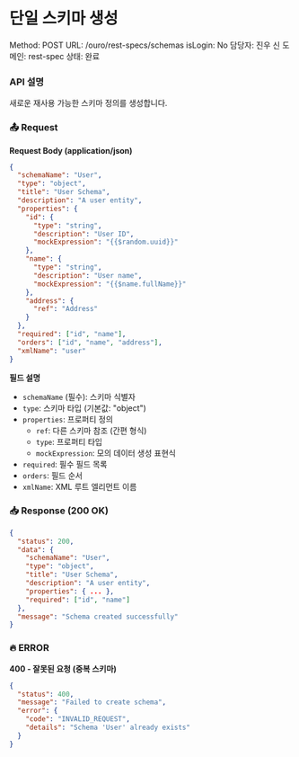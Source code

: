 # 단일 스키마 생성

Method: POST
URL: /ouro/rest-specs/schemas
isLogin: No
담당자: 진우 신
도메인: rest-spec
상태: 완료

### API 설명

새로운 재사용 가능한 스키마 정의를 생성합니다.

### 📤 Request

**Request Body (application/json)**

```json
{
  "schemaName": "User",
  "type": "object",
  "title": "User Schema",
  "description": "A user entity",
  "properties": {
    "id": {
      "type": "string",
      "description": "User ID",
      "mockExpression": "{{$random.uuid}}"
    },
    "name": {
      "type": "string",
      "description": "User name",
      "mockExpression": "{{$name.fullName}}"
    },
    "address": {
      "ref": "Address"
    }
  },
  "required": ["id", "name"],
  "orders": ["id", "name", "address"],
  "xmlName": "user"
}

```

**필드 설명**

- `schemaName` (필수): 스키마 식별자
- `type`: 스키마 타입 (기본값: "object")
- `properties`: 프로퍼티 정의
    - `ref`: 다른 스키마 참조 (간편 형식)
    - `type`: 프로퍼티 타입
    - `mockExpression`: 모의 데이터 생성 표현식
- `required`: 필수 필드 목록
- `orders`: 필드 순서
- `xmlName`: XML 루트 엘리먼트 이름

### 📥 Response (200 OK)

```json
{
  "status": 200,
  "data": {
    "schemaName": "User",
    "type": "object",
    "title": "User Schema",
    "description": "A user entity",
    "properties": { ... },
    "required": ["id", "name"]
  },
  "message": "Schema created successfully"
}

```

### 🔥 ERROR

**400 - 잘못된 요청 (중복 스키마)**

```json
{
  "status": 400,
  "message": "Failed to create schema",
  "error": {
    "code": "INVALID_REQUEST",
    "details": "Schema 'User' already exists"
  }
}

```